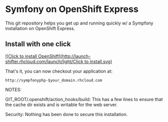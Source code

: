 Symfony on OpenShift Express
============================
This git repository helps you get up and running quickly w/ a Sympfony installation
on OpenShift Express.


Install with one click
----------------------
[![Click to install OpenShift](http://launch-shifter.rhcloud.com/launch/light/Click to install.svg)](https://openshift.redhat.com/app/console/application_type/custom?&cartridges[]=php-5.3&initial_git_url=https://github.com/eschabell/openshift-symfony.git&name=symfonyphp)


That's it, you can now checkout your application at:

    http://sympfonyphp-$your_domain.rhcloud.com

NOTES:

GIT_ROOT/.openshift/action_hooks/build:
  This has a few lines to ensure that the cache dir exists and is writable for the web server.

Security:
Nothing has been done to secure this installation.
